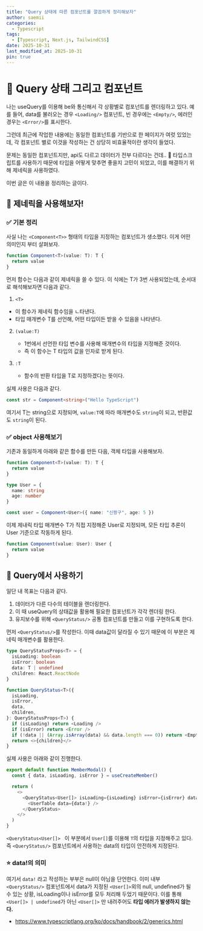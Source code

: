 ```yaml
---
title: "Query 상태에 따른 컴포넌트를 깔끔하게 정리해보자"
author: saemii
categories:
  - Typescript
tags:
  - [Typescript, Next.js, TailwindCSS]
date: 2025-10-31
last_modified_at: 2025-10-31
pin: true
---
```


# 📌 Query 상태 그리고 컴포넌트

나는 useQuery를 이용해 be와 통신해서 각 상황별로 컴포넌트를 렌더링하고 있다.
예를 들어, data를 불러오는 경우 `<Loading/>` 컴포넌트, 빈 경우에는 `<Empty/>`, 에러인 경우는 `<Error/>`를 표시한다.

그런데 최근에 작업한 내용에는 동일한 컴포넌트를 기반으로 한 페이지가 여럿 있었는데, 각 컴포넌트 별로 이것을 작성하는 건 상당히 비효율적이란 생각이 들었다.

문제는 동일한 컴포넌트지만, api도 다르고 데이터가 전부 다르다는 건데.. 🤔
타입스크립트를 사용하기 때문에 타입을 어떻게 맞추면 좋을지 고민이 되었고, 이를 해결하기 위해 제네릭을 사용하였다.

이번 글은 이 내용을 정리하는 글이다.

## 👀 제네릭을 사용해보자!

### ✅ 기본 정리

사실 나는 `<Component<T>>` 형태의 타입을 지정하는 컴포넌트가 생소했다.
이게 어떤 의미인지 부터 살펴보자.

```typescript
function Component<T>(value: T): T {
  return value
}
```

먼저 함수는 다음과 같이 제네릭을 쓸 수 있다. 이 식에는 T가 3번 사용되었는데, 순서대로 해석해보자면 다음과 같다.

1. `<T>`

- 이 함수가 제네릭 함수임을 ㄴ타낸다.
- 타입 매개변수 T를 선언해, 어떤 타입이든 받을 수 있음을 나타낸다.

2. `(value:T)`

   - 1번에서 선언한 타입 변수를 사용해 매개변수의 타입을 지정해준 것이다.
   - 즉 이 함수는 T 타입의 값을 인자로 받게 된다.

3. `:T`
   - 함수의 반환 타입을 T로 지정하겠다는 뜻이다.

실제 사용은 다음과 같다.

```typescript
const str = Component<string>("Hello TypeScript")
```

여기서 T는 string으로 지정되며, `value:T`에 따라 매개변수도 `string`이 되고, 반환값도 `string`이 된다.

### ✅ object 사용해보기

기존과 동일하게 아래와 같은 함수를 만든 다음, 객체 타입을 사용해보자.

```typescript
function Component<T>(value: T): T {
  return value
}
```

```typescript
type User = {
  name: string
  age: number
}

const user = Component<User>({ name: "신짱구", age: 5 })
```

이제 제내릭 타입 매개변수 T가 직접 지정해준 User로 지정되며, 모든 타입 추론이 User 기준으로 작동하게 된다.

```typescript
function Component(value: User): User {
  return value
}
```

## 🫡 Query에서 사용하기

일단 내 목표는 다음과 같다.

1. 데이터가 다른 다수의 테이블을 렌더링한다.
2. 이 때 useQuery의 상태값을 활용해 필요한 컴포넌트가 각각 렌더링 한다.
3. 유지보수를 위해 `<QueryStatus/>` 공통 컴포넌트를 만들고 이를 구현하도록 한다.

먼저 `<QueryStatus/>`를 작성한다.
이때 data값이 달라질 수 있기 때문에 이 부분은 제네릭 매개변수를 활용한다.

```typescript
type QueryStatusProps<T> = {
  isLoading: boolean
  isError: boolean
  data: T | undefined
  children: React.ReactNode
}

function QueryStatus<T>({
  isLoading,
  isError,
  data,
  children,
}: QueryStatusProps<T>) {
  if (isLoading) return <Loading />
  if (isError) return <Error />
  if (!data || (Array.isArray(data) && data.length === 0)) return <Empty />
  return <>{children}</>
}
```

실제 사용은 아래와 같이 진행한다.

```typescript
export default function MemberModal() {
  const { data, isLoading, isError } = useCreateMember()

  return (
    <>
      <QueryStatus<User[]> isLoading={isLoading} isError={isError} data={data}>
        <UserTable data={data!} />
      </QueryStatus>
    </>
  )
}
```

`<QueryStatus<User[]> ` 이 부분에서 `User[]`를 이용해 `T`의 타입을 지정해주고 있다.
즉 `<QueryStatus/>` 컴포넌트에서 사용하는 data의 타입이 안전하게 지정된다.

### ⭐ data!의 의미

여기서 `data!` 라고 작성하는 부부은 null이 아님을 단언한다. 이미 내부 `<QueryStatus/>` 컴포넌트에서 data가 지정된 `<User[]>`외의
null, undefined가 될 수 있는 상황, isLoading이나 isError를 모두 처리해 두었기 때문이다.
이를 통해 `<User[]> | undefined`가 아닌 `<User[]>` 만 내려주어도 **타입 에러가 발생하지 않는다.**

- <https://www.typescriptlang.org/ko/docs/handbook/2/generics.html>
